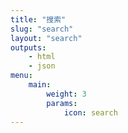 ```yaml
---
title: "搜索"
slug: "search"
layout: "search"
outputs:
    - html
    - json
menu:
    main:
        weight: 3
        params:
            icon: search
---
```

